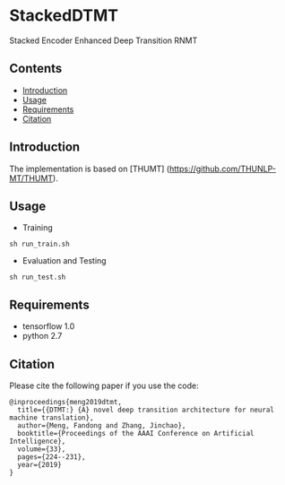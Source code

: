 # StackedDTMT
Stacked Encoder Enhanced Deep Transition RNMT

## Contents
* [Introduction](#introduction)
* [Usage](#usage)
* [Requirements](#requirements)
* [Citation](#citation)

## Introduction

The implementation is based on [THUMT] (https://github.com/THUNLP-MT/THUMT).

## Usage
+ Training

```
sh run_train.sh
```

+ Evaluation and Testing

```
sh run_test.sh
```

## Requirements

+ tensorflow 1.0
+ python 2.7 

## Citation

Please cite the following paper if you use the code:

```
@inproceedings{meng2019dtmt,
  title={{DTMT:} {A} novel deep transition architecture for neural machine translation},
  author={Meng, Fandong and Zhang, Jinchao},
  booktitle={Proceedings of the AAAI Conference on Artificial Intelligence},
  volume={33},
  pages={224--231},
  year={2019}
}
```
